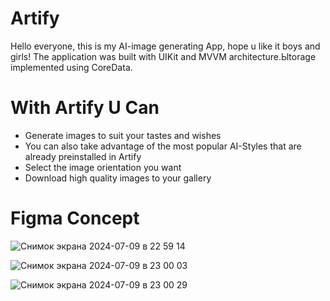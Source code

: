 # Artify 
Hello everyone, this is my AI-image generating App, hope u like it boys and girls!
The application was built with UIKit and MVVM architecture.Ыtorage implemented using CoreData.


# With Artify U Can
- Generate images to suit your tastes and wishes
- You can also take advantage of the most popular AI-Styles that are already preinstalled in Artify
- Select the image orientation you want 
- Download high quality images to your gallery

# Figma Concept
![Снимок экрана 2024-07-09 в 22 59 14](https://github.com/H8K-iOS/Artify/assets/147388544/896c5034-5fca-4b81-8755-4045d3f425e2)


![Снимок экрана 2024-07-09 в 23 00 03](https://github.com/H8K-iOS/Artify/assets/147388544/428ec4fb-7c20-4390-936e-3240b3823543)


![Снимок экрана 2024-07-09 в 23 00 29](https://github.com/H8K-iOS/Artify/assets/147388544/498f293a-8fde-42c2-9226-ed7b4969e209)


